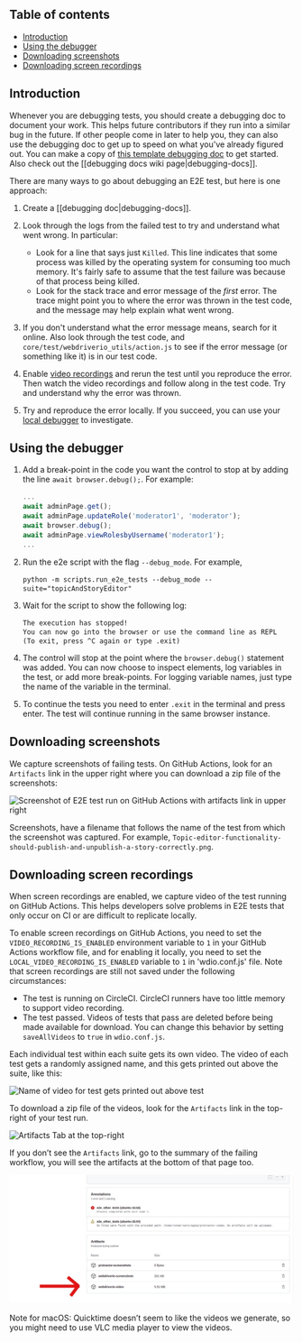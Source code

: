 ## Table of contents

* [Introduction](#introduction)
* [Using the debugger](#using-the-debugger)
* [Downloading screenshots](#downloading-screenshots)
* [Downloading screen recordings](#downloading-screen-recordings)

## Introduction

Whenever you are debugging tests, you should create a debugging doc to document your work. This helps future contributors if they run into a similar bug in the future. If other people come in later to help you, they can also use the debugging doc to get up to speed on what you've already figured out. You can make a copy of [this template debugging doc](https://docs.google.com/document/d/1qRbvKjJ0A7NPVK8g6XJNISMx_6BuepoCL7F2eIfrGqM/edit?usp=sharing) to get started. Also check out the [[debugging docs wiki page|debugging-docs]].

There are many ways to go about debugging an E2E test, but here is one approach:

1. Create a [[debugging doc|debugging-docs]].
2. Look through the logs from the failed test to try and understand what went wrong. In particular:

   * Look for a line that says just `Killed`. This line indicates that some process was killed by the operating system for consuming too much memory. It's fairly safe to assume that the test failure was because of that process being killed.
   * Look for the stack trace and error message of the _first_ error. The trace might point you to where the error was thrown in the test code, and the message may help explain what went wrong.

3. If you don't understand what the error message means, search for it online. Also look through the test code,  and `core/test/webdriverio_utils/action.js` to see if the error message (or something like it) is in our test code.

4. Enable  [video recordings](#downloading-screen-recordings) and rerun the test until you reproduce the error. Then watch the video recordings and follow along in the test code. Try and understand why the error was thrown.

5. Try and reproduce the error locally. If you succeed, you can use your [local debugger](#using-the-debugger) to investigate.

## Using the debugger

1. Add a break-point in the code you want the control to stop at by adding the line `await browser.debug();`. For example:

   ```js
   ...
   await adminPage.get();
   await adminPage.updateRole('moderator1', 'moderator');
   await browser.debug();
   await adminPage.viewRolesbyUsername('moderator1');
   ...
   ```

2. Run the e2e script with the flag `--debug_mode`. For example,

   ```console
   python -m scripts.run_e2e_tests --debug_mode --suite="topicAndStoryEditor"
   ```

3. Wait for the script to show the following log:

   ```text
   The execution has stopped!
   You can now go into the browser or use the command line as REPL
   (To exit, press ^C again or type .exit)
   ```

4. The control will stop at the point where the `browser.debug()` statement was added. You can now choose to inspect elements, log variables in the test, or add more break-points.
For logging variable names, just type the name of the variable in the terminal.

5. To continue the tests you need to enter `.exit` in the terminal and press enter. The test will continue running in the same browser instance.

## Downloading screenshots

We capture screenshots of failing tests. On GitHub Actions, look for an `Artifacts` link in the upper right where you can download a zip file of the screenshots:

![Screenshot of E2E test run on GitHub Actions with artifacts link in upper right](images/githubActionsArtifacts.png)

Screenshots, have a filename that follows the name of the test from which the screenshot was captured. For example, `Topic-editor-functionality-should-publish-and-unpublish-a-story-correctly.png`.

## Downloading screen recordings

When screen recordings are enabled, we capture video of the test running on GitHub Actions. This helps developers solve problems in E2E tests that only occur on CI or are difficult to replicate locally.

To enable screen recordings on GitHub Actions, you need to set the `VIDEO_RECORDING_IS_ENABLED` environment variable to `1` in your GitHub Actions workflow file, and for enabling it locally, you need to set the `LOCAL_VIDEO_RECORDING_IS_ENABLED` variable to `1` in 'wdio.conf.js' file. Note that screen recordings are still not saved under the following circumstances:

* The test is running on CircleCI. CircleCI runners have too little memory to support video recording.
* The test passed. Videos of tests that pass are deleted before being made available for download. You can change this behavior by setting `saveAllVideos` to `true` in `wdio.conf.js`.

Each individual test within each suite gets its own video.  The video of each test gets a randomly assigned name, and this gets printed out above the suite, like this:

![Name of video for test gets printed out above test](https://user-images.githubusercontent.com/52176783/118647333-486cf180-b7f2-11eb-999b-9edbbb89b5a7.png)

To download a zip file of the videos, look for the `Artifacts` link in the top-right of your test run.

![Artifacts Tab at the top-right](https://user-images.githubusercontent.com/52176783/118647397-5a4e9480-b7f2-11eb-868a-ea5b0058f378.png)

If you don’t see the `Artifacts` link, go to the summary of the failing workflow, you will see the artifacts at the bottom of that page too.

![Artifacts section in summary of e2e run](images/githubVideoArtifacts.png)

Note for macOS: Quicktime doesn’t seem to like the videos we generate, so you might need to use VLC media player to view the videos.

